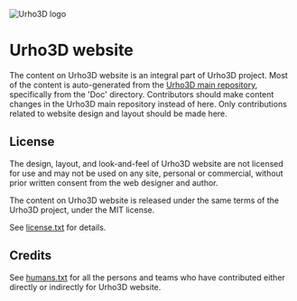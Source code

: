 ![Urho3D logo](https://raw.githubusercontent.com/urho3d/urho3d.github.io/master/assets/images/logo.png)

# Urho3D website

The content on Urho3D website is an integral part of Urho3D project. Most of the content is auto-generated from the [Urho3D main repository](https://github.com/urho3d/Urho3D), specifically from the 'Doc' directory. Contributors should make content changes in the Urho3D main repository instead of here. Only contributions related to website design and layout should be made here.

## License
The design, layout, and look-and-feel of Urho3D website are not licensed for use and may not be used on any site, personal or commercial, without prior written consent from the web designer and author.

The content on Urho3D website is released under the same terms of the Urho3D project, under the MIT license.

See [license.txt](https://raw.githubusercontent.com/urho3d/urho3d.github.io/master/license.txt) for details.

## Credits
See [humans.txt](https://raw.githubusercontent.com/urho3d/urho3d.github.io/master/humans.txt) for all the persons and teams who have contributed either directly or indirectly for Urho3D website.
